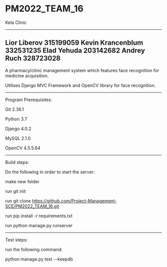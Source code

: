 # PM2022_TEAM_16

Kela Clinic

---------------------------------
Lior Liberov 315199059
Kevin Krancenblum 332531235
Elad Yehuda 203142682
Andrey Ruch 328723028
----------------------------------

A pharmacy/clinic management system which features face recognition for medicine acquisition.

Utilises Django MVC Framework and OpenCV library for face recognition.

-----------------------------------------------

Program Prerequisites:

Git 2.36.1

Python 3.7

Django 4.0.2

MySQL 2.1.0

OpenCV 4.5.5.64

------------------------------------------------
Build steps:

Do the following in order to start the server:

make new folder

run git init

run git clone https://github.com/Project-Management-SCE/PM2022_TEAM_16.git

run pip install -r requirements.txt

run python manage.py runserver

------------------------------------------------
Test steps:

run the following command:

python manage.py test --keepdb
